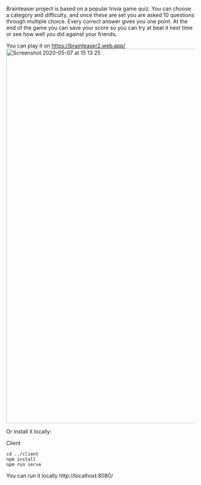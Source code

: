 
Brainteaser project is based on a popular trivia game quiz. 
You can choose a category and difficulty, and once these are set you are asked 10 questions through multiple choice. Every correct answer gives you one point.
At the end of the game you can save your score so you can try at beat it next time or see how well you did against your friends. 

You can play it on https://brainteaser2.web.app/
<img width="1000" alt="Screenshot 2020-05-07 at 15 13 25" src="https://user-images.githubusercontent.com/58289892/81304872-8f6bc700-9075-11ea-8583-f1b779338dc7.png">

Or install it locally:

Client
```
cd ../client
npm install
npm run serve
```

You can run it locally http://localhost:8080/

